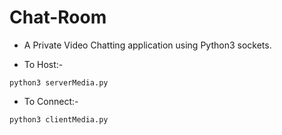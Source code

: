 # Chat-Room
- A Private Video Chatting application using Python3 sockets.

- To Host:- 
```
python3 serverMedia.py
```

- To Connect:-
```
python3 clientMedia.py
```

